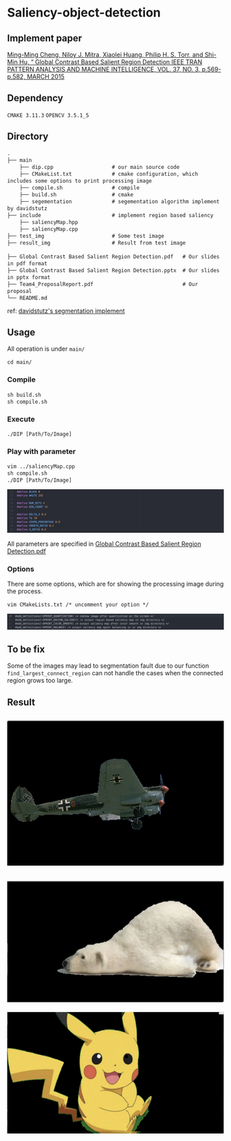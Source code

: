 # Saliency-object-detection
## Implement paper
[Ming-Ming Cheng, Niloy J. Mitra, Xiaolei Huang, Philip H. S. Torr, and Shi-Min Hu, “ Global Contrast Based Salient Region Detection IEEE TRAN PATTERN ANALYSIS AND MACHINE INTELLIGENCE,
VOL. 37, NO. 3, p.569-p.582, MARCH 2015](https://ieeexplore.ieee.org/document/6871397/)

## Dependency
``CMAKE 3.11.3``
``OPENCV 3.5.1_5``

## Directory
```
.  
├── main      
    ├── dip.cpp                   # our main source code    
    ├── CMakeList.txt             # cmake configuration, which includes some options to print processing image   
    ├── compile.sh                # compile   
    ├── build.sh                  # cmake
    ├── segementation             # segementation algorithm implement by davidstutz
├── include                       # implement region based saliency    
    ├── saliencyMap.hpp                
    ├── saliencyMap.cpp    
├── test_img                      # Some test image    
├── result_img                    # Result from test image   

├── Global Contrast Based Salient Region Detection.pdf   # Our slides in pdf format    
├── Global Contrast Based Salient Region Detection.pptx  # Our slides in pptx format    
├── Team4_ProposalReport.pdf                             # Our proposal    
└── README.md  
```
ref: [davidstutz's segmentation implement](https://github.com/davidstutz/graph-based-image-segmentation)   


## Usage

All operation is under ``main/``
```
cd main/
```
### Compile

```
sh build.sh
sh compile.sh  
```
### Execute
```
./DIP [Path/To/Image]  
```
### Play with parameter
```
vim ../saliencyMap.cpp
sh compile.sh
./DIP [Path/To/Image]
```
![](https://github.com/tall15421542/Saliency-object-detection/blob/master/img/%E8%9E%A2%E5%B9%95%E5%BF%AB%E7%85%A7%202018-06-25%20%E4%B8%8B%E5%8D%8810.04.33.png)  

All parameters are specified in [Global Contrast Based Salient Region Detection.pdf](https://github.com/tall15421542/Saliency-object-detection/blob/master/Global%20Contrast%20Based%20Salient%20Region%20Detection.pdf)

### Options

There are some options, which are for showing the processing image during the process.
```
vim CMakeLists.txt /* uncomment your option */
```

![alt](https://github.com/tall15421542/Saliency-object-detection/blob/master/img/%E8%9E%A2%E5%B9%95%E5%BF%AB%E7%85%A7%202018-06-25%20%E4%B8%8B%E5%8D%8810.22.23.png)

## To be fix
 
Some of the images may lead to segmentation fault due to our function ``find_largest_connect_region`` can not handle the cases when the connected region grows too large.

## Result

 ![](https://github.com/tall15421542/Saliency-object-detection/blob/master/result_img/plane.png) 
 ---
 ![](https://github.com/tall15421542/Saliency-object-detection/blob/master/result_img/bear2.png)
 ---
 ![](https://github.com/tall15421542/Saliency-object-detection/blob/master/result_img/pika.png)
